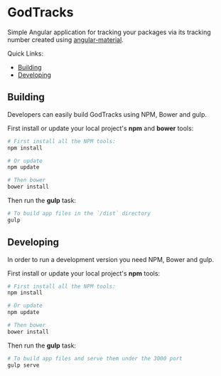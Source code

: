 # GodTracks

Simple Angular application for tracking your packages via its tracking number created using [angular-material](https://material.angularjs.org).

Quick Links:

*  [Building](#building)
*  [Developing](#developing)


## <a name="building"></a> Building

Developers can easily build GodTracks using NPM, Bower and gulp.

First install or update your local project's **npm** and **bower** tools:

```bash
# First install all the NPM tools:
npm install

# Or update
npm update

# Then bower
bower install
```

Then run the **gulp** task:

```bash
# To build app files in the `/dist` directory
gulp
```

## <a name="developing"></a> Developing

In order to run a development version you need NPM, Bower and gulp.

First install or update your local project's **npm** tools:

```bash
# First install all the NPM tools:
npm install

# Or update
npm update

# Then bower
bower install
```

Then run the **gulp** task:

```bash
# To build app files and serve them under the 3000 port
gulp serve
```
